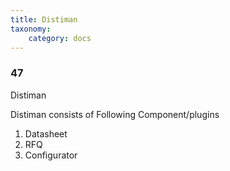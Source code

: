 ```yaml
---
title: Distiman
taxonomy:
    category: docs
---
```


### 47

Distiman

Distiman consists of Following Component/plugins 

1. Datasheet
2. RFQ
3. Configurator

